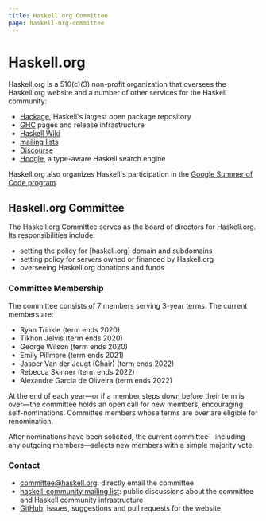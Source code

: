 ```yaml
---
title: Haskell.org Committee
page: haskell-org-committee
---
```


# Haskell.org

Haskell.org is a 510(c)(3) non-profit organization that oversees the Haskell.org website and a number of other services for the Haskell community:

  * [Hackage], Haskell's largest open package repository
  * [GHC] pages and release infrastructure
  * [Haskell Wiki][wiki]
  * [mailing lists][mailing]
  * [Discourse][discourse]
  * [Hoogle], a type-aware Haskell search engine

Haskell.org also organizes Haskell's participation in  the [Google Summer of Code program][summer].

[summer]: https://summer.haskell.org/
[wiki]: https://wiki.haskell.org/Haskell
[mailing]: https://www.haskell.org/mailing-lists/
[discourse]: https://discourse.haskell.org
[Hoogle]: https://hoogle.haskell.org/
[Hackage]: https://hackage.haskell.org/
[GHC]: https://www.haskell.org/ghc/

## Haskell.org Committee

The Haskell.org Committee serves as the board of directors for Haskell.org. Its responsibilities include:

  * setting the policy for [haskell.org] domain and subdomains
  * setting policy for servers owned or financed by Haskell.org
  * overseeing Haskell.org donations and funds

### Committee Membership

The committee consists of 7 members serving 3-year terms. The current members are:

  * Ryan Trinkle (term ends 2020)
  * Tikhon Jelvis (term ends 2020)
  * George Wilson (term ends 2020)
  * Emily Pillmore (term ends 2021)
  * Jasper Van der Jeugt (Chair) (term ends 2022)
  * Rebecca Skinner (term ends 2022)
  * Alexandre Garcia de Oliveira (term ends 2022)

At the end of each year—or if a member steps down before their term is over—the committee holds an open call for new members, encouraging self-nominations. Committee members whose terms are over are eligible for renomination.

After nominations have been solicited, the current committee—including any outgoing members—selects new members with a simple majority vote.

### Contact

  * [committee@haskell.org][email]: directly email the committee
  * [haskell-community mailing list][list]: public discussions about the committee and Haskell community infrastructure
  * [GitHub][github]: issues, suggestions and pull requests for the website

[email]: mailto:committeee@haskell.org
[list]: https://mail.haskell.org/cgi-bin/mailman/listinfo/haskell-community
[github]: https://github.com/haskell-infra/www.haskell.org/
